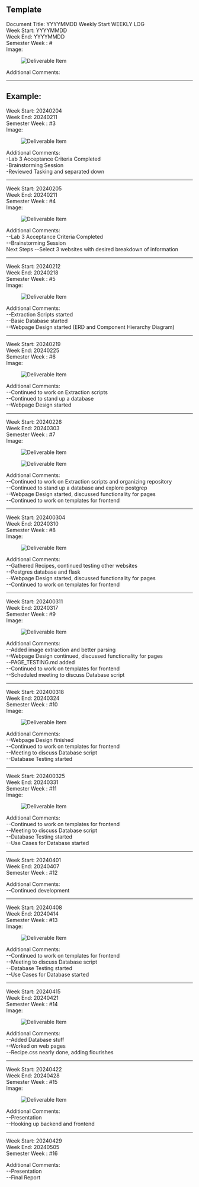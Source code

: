 Template
------------
Document Title: YYYYMMDD Weekly Start WEEKLY LOG<br>
Week Start: YYYYMMDD<br>
Week End: YYYYMMDD<br>
Semester Week : #<br>
Image:<br>
<figure width=100%>
    <img src="weeklysnapshots/SnapYYYYMMDD.png" alt="Deliverable Item"ALIGN="center" />
</figure>
Additional Comments:<br>

--------------------

Example:
-----------------------

Week Start: 20240204<br>
Week End: 20240211<br>
Semester Week : #3<br>
Image:<br>
<figure width=100%>
    <img src="weeklysnapshots/Snap20240208.png" alt="Deliverable Item"ALIGN="center" />
</figure>
Additional Comments:<br>
    -Lab 3 Acceptance Criteria Completed<br>
    -Brainstorming Session<br>
    -Reviewed Tasking and separated down<br>


-----------------------------
Week Start: 20240205 <br>
Week End: 20240211<br>
Semester Week : #4<br>
Image:<br>
<figure width=100%>
    <img src="weeklysnapshots/Snap20240208.png" alt="Deliverable Item"ALIGN="center" />
</figure>
Additional Comments:<br>
    --Lab 3 Acceptance Criteria Completed<br>
    --Brainstorming Session<br>
Next Steps
    --Select 3 websites with desired breakdown of information<br>


-----------------------------
Week Start: 20240212 <br>
Week End: 20240218<br>
Semester Week : #5<br>
Image:<br>
<figure width=100%>
    <img src="weeklysnapshots/Snap20240216.png" alt="Deliverable Item"ALIGN="center" />
</figure>
Additional Comments:<br>
    --Extraction Scripts started<br>
    --Basic Database started<br>
    --Webpage Design started (ERD and Component Hierarchy Diagram)<br>

-----------------------------
Week Start: 20240219 <br>
Week End: 20240225<br>
Semester Week : #6<br>
Image:<br>
<figure width=100%>
    <img src="weeklysnapshots/Snap20240223.png" alt="Deliverable Item"ALIGN="center" />
</figure>
Additional Comments:<br>
    --Continued to work on Extraction scripts<br>
    --Continued to stand up a database<br>
    --Webpage Design started<br>
    
   -----------------------------
Week Start: 20240226 <br>
Week End: 20240303<br>
Semester Week : #7<br>
Image:<br>
<figure width=100%>
    <img src="weeklysnapshots/Snap20240225.png" alt="Deliverable Item"ALIGN="center" />
</figure>
<figure width=100%>
    <img src="Frontend/design/Home20240225.png" alt="Deliverable Item"ALIGN="center" />
</figure>
Additional Comments:<br>
    --Continued to work on Extraction scripts and organizing repository<br>
    --Continued to stand up a database and explore postgrep<br>
    --Webpage Design started, discussed functionality for pages<br>
    --Continued to work on templates for frontend<br>
    
-----------------------------
Week Start: 202400304 <br>
Week End: 20240310<br>
Semester Week : #8<br>
Image:<br>
<figure width=100%>
    <img src="weeklysnapshots/Snap20240304.png" alt="Deliverable Item"ALIGN="center" />
</figure>

Additional Comments:<br>
    --Gathered Recipes, continued testing other websites<br>
    --Postgres database and flask<br>
    --Webpage Design started, discussed functionality for pages<br>
    --Continued to work on templates for frontend<br>
    
-----------------------------
Week Start: 202400311 <br>
Week End: 20240317<br>
Semester Week : #9<br>
Image:<br>
<figure width=100%>
    <img src="weeklysnapshots/Snap20240311.png" alt="Deliverable Item"ALIGN="center" />
</figure>

Additional Comments:<br>
    --Added image extraction and better parsing<br>
    --Webpage Design continued, discussed functionality for pages<br>
    --PAGE_TESTING.md added<br>
    --Continued to work on templates for frontend<br>
    --Scheduled meeting to discuss Database script<br>
    
-----------------------------
Week Start: 202400318 <br>
Week End: 20240324<br>
Semester Week : #10<br>
Image:<br>
<figure width=100%>
    <img src="weeklysnapshots/Snap20240318.png" alt="Deliverable Item"ALIGN="center" />
</figure>

Additional Comments:<br>
    --Webpage Design finished<br>
    --Continued to work on templates for frontend<br>
    --Meeting to discuss Database script<br>
    --Database Testing started<br>
    
-----------------------------
Week Start: 202400325 <br>
Week End: 20240331<br>
Semester Week : #11<br>
Image:<br>
<figure width=100%>
    <img src="weeklysnapshots/Snap20240325.png" alt="Deliverable Item"ALIGN="center" />
</figure>

Additional Comments:<br>
    --Continued to work on templates for frontend<br>
    --Meeting to discuss Database script<br>
    --Database Testing started<br>
    --Use Cases for Database started<br>
    
-----------------------------
Week Start: 20240401 <br>
Week End: 20240407<br>
Semester Week : #12<br>

Additional Comments:<br>
    --Continued development<br>
    
-----------------------------
Week Start: 20240408 <br>
Week End: 20240414<br>
Semester Week : #13<br>
Image:<br>
<figure width=100%>
    <img src="weeklysnapshots/Snap20240408.png" alt="Deliverable Item"ALIGN="center" />
</figure>

Additional Comments:<br>
    --Continued to work on templates for frontend<br>
    --Meeting to discuss Database script<br>
    --Database Testing started<br>
    --Use Cases for Database started<br>
    
-----------------------------
Week Start: 20240415 <br>
Week End: 20240421<br>
Semester Week : #14<br>
Image:<br>
<figure width=100%>
    <img src="weeklysnapshots/Snap20240415.png" alt="Deliverable Item"ALIGN="center" />
</figure>

Additional Comments:<br>
    --Added Database stuff<br>
    --Worked on web pages<br>
    --Recipe.css nearly done, adding flourishes<br>
    
-----------------------------
Week Start: 20240422 <br>
Week End: 20240428<br>
Semester Week : #15<br>
Image:<br>
<figure width=100%>
    <img src="weeklysnapshots/Snap20240415.png" alt="Deliverable Item"ALIGN="center" />
</figure>

Additional Comments:<br>
    --Presentation<br>
    --Hooking up backend and frontend<br>
    
-----------------------------
Week Start: 20240429 <br>
Week End: 20240505<br>
Semester Week : #16<br>

Additional Comments:<br>
    --Presentation<br>
    --Final Report<br>